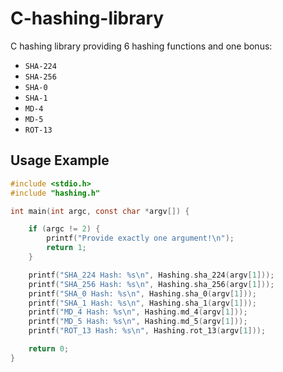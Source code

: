 # C-hashing-library
C hashing library providing 6 hashing functions and one bonus:
- `SHA-224`
- `SHA-256`
- `SHA-0`
- `SHA-1`
- `MD-4`
- `MD-5`
- `ROT-13`

## Usage Example
```c
#include <stdio.h>
#include "hashing.h"

int main(int argc, const char *argv[]) {

    if (argc != 2) {
        printf("Provide exactly one argument!\n");
        return 1;
    }

    printf("SHA_224 Hash: %s\n", Hashing.sha_224(argv[1]));
    printf("SHA_256 Hash: %s\n", Hashing.sha_256(argv[1]));
    printf("SHA_0 Hash: %s\n", Hashing.sha_0(argv[1]));
    printf("SHA_1 Hash: %s\n", Hashing.sha_1(argv[1]));
    printf("MD_4 Hash: %s\n", Hashing.md_4(argv[1]));
    printf("MD_5 Hash: %s\n", Hashing.md_5(argv[1]));
    printf("ROT_13 Hash: %s\n", Hashing.rot_13(argv[1]));

    return 0;
}
```